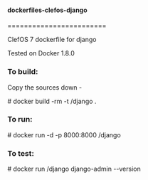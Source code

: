 #### dockerfiles-clefos-django
========================

ClefOS 7 dockerfile for django

Tested on Docker 1.8.0

### To build:

Copy the sources down -


\# docker build -rm -t <username>/django .


### To run:


\# docker run -d -p 8000:8000 <username>/django


### To test:


\# docker run <username>/django django-admin --version 

